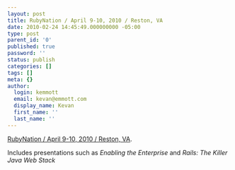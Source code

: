 ```yaml
---
layout: post
title: RubyNation / April 9-10, 2010 / Reston, VA
date: 2010-02-24 14:45:49.000000000 -05:00
type: post
parent_id: '0'
published: true
password: ''
status: publish
categories: []
tags: []
meta: {}
author:
  login: kemmott
  email: kevan@emmott.com
  display_name: Kevan
  first_name: ''
  last_name: ''
---
```

<p><a href="http://rubynation.org/">RubyNation / April 9-10, 2010 / Reston, VA</a>.</p>
<p>Includes presentations such as <em>Enabling the Enterprise</em> and <em>Rails: The Killer Java Web Stack</em></p>
